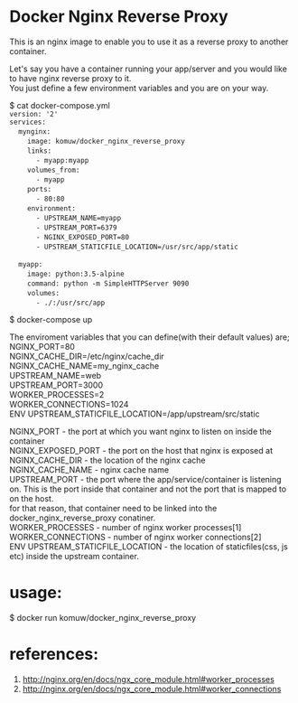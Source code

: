 # Docker Nginx Reverse Proxy        



This is an nginx image to enable you to use it as a reverse proxy to another container.                    



Let's say you have a container running your app/server and you would like to have nginx reverse proxy to it.                               
You just define a few environment variables and you are on your way.                          


$ cat docker-compose.yml                                  
`version: '2'`                             
`services:`                       
&nbsp;&nbsp;&nbsp;&nbsp;`mynginx:`                                   
&nbsp;&nbsp;&nbsp;&nbsp;&nbsp;&nbsp;&nbsp;&nbsp;`image: komuw/docker_nginx_reverse_proxy`                              
&nbsp;&nbsp;&nbsp;&nbsp;&nbsp;&nbsp;&nbsp;&nbsp;`links:`                       
&nbsp;&nbsp;&nbsp;&nbsp;&nbsp;&nbsp;&nbsp;&nbsp;&nbsp;&nbsp;&nbsp;&nbsp;`- myapp:myapp`                      
&nbsp;&nbsp;&nbsp;&nbsp;&nbsp;&nbsp;&nbsp;&nbsp;`volumes_from:`                           
&nbsp;&nbsp;&nbsp;&nbsp;&nbsp;&nbsp;&nbsp;&nbsp;&nbsp;&nbsp;&nbsp;&nbsp;`- myapp`                    
&nbsp;&nbsp;&nbsp;&nbsp;&nbsp;&nbsp;&nbsp;&nbsp;`ports:`                              
&nbsp;&nbsp;&nbsp;&nbsp;&nbsp;&nbsp;&nbsp;&nbsp;&nbsp;&nbsp;&nbsp;&nbsp;`- 80:80`                      
&nbsp;&nbsp;&nbsp;&nbsp;&nbsp;&nbsp;&nbsp;&nbsp;`environment:`                         
&nbsp;&nbsp;&nbsp;&nbsp;&nbsp;&nbsp;&nbsp;&nbsp;&nbsp;&nbsp;&nbsp;&nbsp;`- UPSTREAM_NAME=myapp`                     
&nbsp;&nbsp;&nbsp;&nbsp;&nbsp;&nbsp;&nbsp;&nbsp;&nbsp;&nbsp;&nbsp;&nbsp;`- UPSTREAM_PORT=6379`             
&nbsp;&nbsp;&nbsp;&nbsp;&nbsp;&nbsp;&nbsp;&nbsp;&nbsp;&nbsp;&nbsp;&nbsp;`- NGINX_EXPOSED_PORT=80`              
&nbsp;&nbsp;&nbsp;&nbsp;&nbsp;&nbsp;&nbsp;&nbsp;&nbsp;&nbsp;&nbsp;&nbsp;`- UPSTREAM_STATICFILE_LOCATION=/usr/src/app/static`             


&nbsp;&nbsp;&nbsp;&nbsp;`myapp:`                                 
&nbsp;&nbsp;&nbsp;&nbsp;&nbsp;&nbsp;&nbsp;&nbsp;`image: python:3.5-alpine`                               
&nbsp;&nbsp;&nbsp;&nbsp;&nbsp;&nbsp;&nbsp;&nbsp;`command: python -m SimpleHTTPServer 9090`                 
&nbsp;&nbsp;&nbsp;&nbsp;&nbsp;&nbsp;&nbsp;&nbsp;`volumes:`                     
&nbsp;&nbsp;&nbsp;&nbsp;&nbsp;&nbsp;&nbsp;&nbsp;&nbsp;&nbsp;&nbsp;&nbsp;`- ./:/usr/src/app`                                             


$ docker-compose up 



The enviroment variables that you can define(with their default values) are;            
NGINX_PORT=80                                  
NGINX_CACHE_DIR=/etc/nginx/cache_dir                                  
NGINX_CACHE_NAME=my_nginx_cache                                  
UPSTREAM_NAME=web                                  
UPSTREAM_PORT=3000                                  
WORKER_PROCESSES=2                                  
WORKER_CONNECTIONS=1024                                  
ENV UPSTREAM_STATICFILE_LOCATION=/app/upstream/src/static                                 

NGINX_PORT - the port at which you want nginx to listen on inside the container       
NGINX_EXPOSED_PORT - the port on the host that nginx is exposed at                                       
NGINX_CACHE_DIR - the location of the nginx cache                                  
NGINX_CACHE_NAME - nginx cache name                                  
UPSTREAM_PORT - the port where the app/service/container is listening on. This is the port inside that container and not the port that is mapped to on the host.                                   
    for that reason, that container need to be linked into the docker_nginx_reverse_proxy conatiner.                                  
WORKER_PROCESSES - number of nginx worker processes[1]                                  
WORKER_CONNECTIONS - number of nginx worker connections[2]                                  
ENV UPSTREAM_STATICFILE_LOCATION - the location of staticfiles(css, js etc) inside the upstream container.                                  


# usage:                                   
$ docker run komuw/docker_nginx_reverse_proxy                                  


# references:                                  
1. http://nginx.org/en/docs/ngx_core_module.html#worker_processes                                  
2. http://nginx.org/en/docs/ngx_core_module.html#worker_connections                                  
